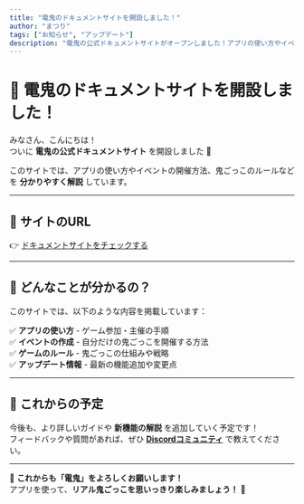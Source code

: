 ```yaml
---
title: "電鬼のドキュメントサイトを開設しました！"
author: "まつり"
tags: ["お知らせ", "アップデート"]
description: "電鬼の公式ドキュメントサイトがオープンしました！アプリの使い方やイベントの開催方法をまとめています。"
---
```


# 🚀 電鬼のドキュメントサイトを開設しました！

みなさん、こんにちは！  
ついに **電鬼の公式ドキュメントサイト** を開設しました 🎉  

<!-- truncate -->

このサイトでは、アプリの使い方やイベントの開催方法、鬼ごっこのルールなどを **分かりやすく解説** しています。

---

## **🔗 サイトのURL**
👉 [ドキュメントサイトをチェックする](https://traffic-tag-game.web.app/docs/)

---

## **📖 どんなことが分かるの？**
このサイトでは、以下のような内容を掲載しています：

✅ **アプリの使い方** - ゲーム参加・主催の手順  
✅ **イベントの作成** - 自分だけの鬼ごっこを開催する方法  
✅ **ゲームのルール** - 鬼ごっこの仕組みや戦略  
✅ **アップデート情報** - 最新の機能追加や変更点  

---

## **📅 これからの予定**
今後も、より詳しいガイドや **新機能の解説** を追加していく予定です！  
フィードバックや質問があれば、ぜひ **[Discordコミュニティ](https://discord.com/invite/xxxxx)** で教えてください。

---

📢 **これからも「電鬼」をよろしくお願いします！**  
アプリを使って、**リアル鬼ごっこを思いっきり楽しみましょう！** 💨  